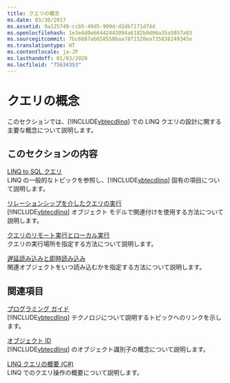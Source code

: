 ```yaml
---
title: クエリの概念
ms.date: 03/30/2017
ms.assetid: 9a125749-ccb5-49d5-999d-d2db7171d74d
ms.openlocfilehash: 1e3e4d0e66442443094a6182b0d06a35a5057a83
ms.sourcegitcommit: 7bc6887ab658550baa78f1520ea735838249345e
ms.translationtype: HT
ms.contentlocale: ja-JP
ms.lasthandoff: 01/03/2020
ms.locfileid: "75634353"
---
```

# <a name="query-concepts"></a>クエリの概念
このセクションでは、[!INCLUDE[vbtecdlinq](../../../../../../includes/vbtecdlinq-md.md)] での LINQ クエリの設計に関する主要な概念について説明します。  
  
## <a name="in-this-section"></a>このセクションの内容  
 [LINQ to SQL クエリ](linq-to-sql-queries.md)  
 LINQ の一般的なトピックを参照し、[!INCLUDE[vbtecdlinq](../../../../../../includes/vbtecdlinq-md.md)] 固有の項目について説明します。  
  
 [リレーションシップを介したクエリの実行](querying-across-relationships.md)  
 [!INCLUDE[vbtecdlinq](../../../../../../includes/vbtecdlinq-md.md)] オブジェクト モデルで関連付けを使用する方法について説明します。  
  
 [クエリのリモート実行とローカル実行](remote-vs-local-execution.md)  
 クエリの実行場所を指定する方法について説明します。  
  
 [遅延読み込みと即時読み込み](deferred-versus-immediate-loading.md)  
 関連オブジェクトをいつ読み込むかを指定する方法について説明します。  
  
## <a name="related-sections"></a>関連項目  
 [プログラミング ガイド](programming-guide.md)  
 [!INCLUDE[vbtecdlinq](../../../../../../includes/vbtecdlinq-md.md)] テクノロジについて説明するトピックへのリンクを示します。  
  
 [オブジェクト ID](object-identity.md)  
 [!INCLUDE[vbtecdlinq](../../../../../../includes/vbtecdlinq-md.md)] のオブジェクト識別子の概念について説明します。  
  
 [LINQ クエリの概要 (C#)](../../../../../csharp/programming-guide/concepts/linq/introduction-to-linq-queries.md)  
 LINQ でのクエリ操作の概要について説明します。
